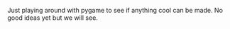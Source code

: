 Just playing around with pygame to see if anything cool can be made. No good ideas yet but we will see.
